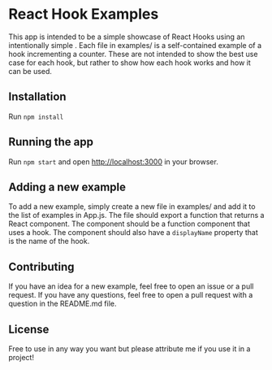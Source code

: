 # React Hook Examples

This app is intended to be a simple showcase of React Hooks using an intentionally simple . Each file in examples/ is a self-contained example of a hook incrementing a counter. These are not intended to show the best use case for each hook, but rather to show how each hook works and how it can be used.

## Installation

Run `npm install` 

## Running the app

Run `npm start` and open [http://localhost:3000](http://localhost:3000) in your browser.

## Adding a new example

To add a new example, simply create a new file in examples/ and add it to the list of examples in App.js. The file should export a function that returns a React component. The component should be a function component that uses a hook. The component should also have a `displayName` property that is the name of the hook.

## Contributing

If you have an idea for a new example, feel free to open an issue or a pull request. If you have any questions, feel free to open a pull request with a question in the README.md file.

## License

Free to use in any way you want but please attribute me if you use it in a project!

